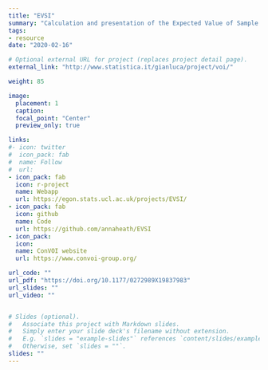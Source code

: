 ```yaml
---
title: "EVSI"
summary: "Calculation and presentation of the Expected Value of Sample Information"
tags:
- resource
date: "2020-02-16"

# Optional external URL for project (replaces project detail page).
external_link: "http://www.statistica.it/gianluca/project/voi/"

weight: 85

image: 
  placement: 1
  caption: 
  focal_point: "Center"
  preview_only: true

links:
#- icon: twitter
#  icon_pack: fab
#  name: Follow
#  url: 
- icon_pack: fab
  icon: r-project
  name: Webapp
  url: https://egon.stats.ucl.ac.uk/projects/EVSI/
- icon_pack: fab
  icon: github
  name: Code
  url: https://github.com/annaheath/EVSI
- icon_pack: 
  icon: 
  name: ConVOI website
  url: https://www.convoi-group.org/

url_code: ""
url_pdf: "https://doi.org/10.1177/0272989X19837983"
url_slides: ""
url_video: ""


# Slides (optional).
#   Associate this project with Markdown slides.
#   Simply enter your slide deck's filename without extension.
#   E.g. `slides = "example-slides"` references `content/slides/example-slides.md`.
#   Otherwise, set `slides = ""`.
slides: ""
---
```

